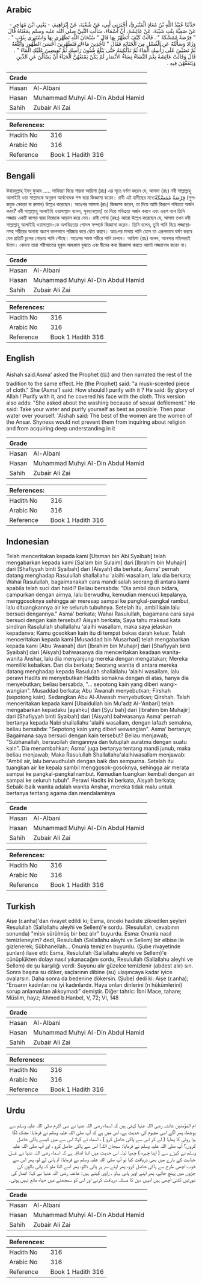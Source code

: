 ## Arabic


<div dir="rtl" lang="ar" style={{fontSize:'larger',backgroundColor:'#f8f9fa',padding:20}}>
حَدَّثَنَا عُبَيْدُ اللَّهِ بْنُ مُعَاذٍ الْعَنْبَرِيُّ، أَخْبَرَنِي أَبِي، عَنْ شُعْبَةَ، عَنْ إِبْرَاهِيمَ، - يَعْنِي ابْنَ مُهَاجِرٍ - عَنْ صَفِيَّةَ بِنْتِ شَيْبَةَ، عَنْ عَائِشَةَ، أَنَّ أَسْمَاءَ، سَأَلَتِ النَّبِيَّ صلى الله عليه وسلم بِمَعْنَاهُ قَالَ ‏"‏ فِرْصَةً مُمَسَّكَةً ‏"‏ ‏.‏ قَالَتْ كَيْفَ أَتَطَهَّرُ بِهَا قَالَ ‏"‏ سُبْحَانَ اللَّهِ تَطَهَّرِي بِهَا وَاسْتَتِرِي بِثَوْبٍ ‏"‏ ‏.‏ وَزَادَ وَسَأَلَتْهُ عَنِ الْغُسْلِ مِنَ الْجَنَابَةِ فَقَالَ ‏"‏ تَأْخُذِينَ مَاءَكِ فَتَطَهَّرِينَ أَحْسَنَ الطُّهُورِ وَأَبْلَغَهُ ثُمَّ تَصُبِّينَ عَلَى رَأْسِكِ الْمَاءَ ثُمَّ تَدْلُكِينَهُ حَتَّى يَبْلُغَ شُئُونَ رَأْسِكِ ثُمَّ تُفِيضِينَ عَلَيْكِ الْمَاءَ ‏"‏ ‏.‏ قَالَ وَقَالَتْ عَائِشَةُ نِعْمَ النِّسَاءُ نِسَاءُ الأَنْصَارِ لَمْ يَكُنْ يَمْنَعُهُنَّ الْحَيَاءُ أَنْ يَسْأَلْنَ عَنِ الدِّينِ وَيَتَفَقَّهْنَ فِيهِ ‏.‏
</div>
<div style={{backgroundColor:'#f8f9fa',padding:20, marginBottom: 10}}><table> <thead> <tr> <th>Grade</th> <th></th> </tr> </thead> <tbody> <tr><td>Hasan</td><td>Al-Albani</td></tr><tr><td>Hasan</td><td>Muhammad Muhyi Al-Din Abdul Hamid</td></tr><tr><td>Sahih</td><td>Zubair Ali Zai</td></tr></tbody></table><table> <thead> <tr> <th>References:</th> <th></th> </tr> </thead> <tbody><tr><td>Hadith No</td><td>316</td></tr><tr><td>Arabic No</td><td>316</td></tr><tr><td>Reference</td><td>Book 1 Hadith 316</td></tr></tbody></table></div>

## Bengali


<div dir="ltr" lang="bn" style={{fontSize:'larger',backgroundColor:'#f8f9fa',padding:20}}>
উবায়দুল্লাহ্ ইবনু মুআয ..... সাফিয়্যা বিন্তে শায়বা আয়িশা (রাঃ) এর সূত্রে বর্ণনা করেন যে, আসমা (রাঃ) নবী সাল্লাল্লাহু আলাইহি ওয়া সাল্লামকে অনুরূপ আর্থবোধক শব্দ দ্বারা জিজ্ঞাসা করেন। রাবী এই হাদীছের মধ্যেفِرْصَةً مُمَسَّكَةً (সুগন্ধযুক্ত নেকড়া বা রুমাল) উল্লেখ করেছেন। অতঃপর আসমা (রাঃ) জিজ্ঞাসা করেন, তা দিয়ে আমি কিরূপে পবিত্রতা অর্জন করব? নবী সাল্লাল্লাহু আলাইহি ওয়াসাল্লাম বলেন, সুবহানাল্লাহ্! তা দিয়ে পবিত্রতা অর্জন করবে এবং এরূপ বলে তিনি লজ্জায় একটি কাপড় দ্বারা নিজেকে আড়াল করে নেন। রাবী শোবা (রহঃ) আরো উল্লেখ করেছেন যে, আসমা তখন নবী সাল্লাল্লাহু আলাইহি ওয়াসাল্লাম-কে অপবিত্রতার গোসল সম্পর্কে জিজ্ঞাসা করেন। তিনি বলেন, তুমি পানি নিয়ে লজ্জাস্থানসহ শরীরের অনান্য অংশে ভালভাবে পরিষ্কার করে ধৌত করবে। অতঃপর মাথায় পানি ঢেলে তা এরূপভাবে ঘর্ষণ করবে যেন প্রতিটি চুলের গোড়ায় পানি পৌছে। অতঃপর সমস্ত শরীরে পানি ঢালবে। আয়িশা (রাঃ) বলেন, আনসার মহিলারাই উত্তম। কেননা তারা শরীআতের হুকুম আহকাম বুঝতে এবং দ্বীনের কথা জিজ্ঞাসা করতে আদৌ লজ্জাবোধ করেন না।
</div>
<div style={{backgroundColor:'#f8f9fa',padding:20, marginBottom: 10}}><table> <thead> <tr> <th>Grade</th> <th></th> </tr> </thead> <tbody> <tr><td>Hasan</td><td>Al-Albani</td></tr><tr><td>Hasan</td><td>Muhammad Muhyi Al-Din Abdul Hamid</td></tr><tr><td>Sahih</td><td>Zubair Ali Zai</td></tr></tbody></table><table> <thead> <tr> <th>References:</th> <th></th> </tr> </thead> <tbody><tr><td>Hadith No</td><td>316</td></tr><tr><td>Arabic No</td><td>316</td></tr><tr><td>Reference</td><td>Book 1 Hadith 316</td></tr></tbody></table></div>

## English


<div dir="ltr" lang="en" style={{fontSize:'larger',backgroundColor:'#f8f9fa',padding:20}}>
Aishah said:Asma' asked the Prophet (ﷺ) and then narrated the rest of the tradition to the same effect. He (the Prophet) said: "a musk-scented piece of cloth." She (Asma') said: How should I purify with it ? He said: By glory of Allah ! Purify with it, and he covered his face with the cloth. This version also adds: "She asked about the washing because of sexual defilement." He said: Take your water and purify yourself as best as possible. Then pour water over yourself. 'Aishah said: The best of the women are the women of the Ansar. Shyness would not prevent them from inquiring about religion and from acquiring deep understanding in it
</div>
<div style={{backgroundColor:'#f8f9fa',padding:20, marginBottom: 10}}><table> <thead> <tr> <th>Grade</th> <th></th> </tr> </thead> <tbody> <tr><td>Hasan</td><td>Al-Albani</td></tr><tr><td>Hasan</td><td>Muhammad Muhyi Al-Din Abdul Hamid</td></tr><tr><td>Sahih</td><td>Zubair Ali Zai</td></tr></tbody></table><table> <thead> <tr> <th>References:</th> <th></th> </tr> </thead> <tbody><tr><td>Hadith No</td><td>316</td></tr><tr><td>Arabic No</td><td>316</td></tr><tr><td>Reference</td><td>Book 1 Hadith 316</td></tr></tbody></table></div>

## Indonesian


<div dir="ltr" lang="id" style={{fontSize:'larger',backgroundColor:'#f8f9fa',padding:20}}>
Telah menceritakan kepada kami [Utsman bin Abi Syaibah] telah mengabarkan kepada kami [Sallam bin Sulaim] dari [Ibrahim bin Muhajir] dari [Shafiyyah binti Syaibah] dari [Aisyah] dia berkata; Asma' pernah datang menghadap Rasulullah shallallahu 'alaihi wasallam, lalu dia berkata; Wahai Rasulullah, bagaimanakah cara mandi salah seorang di antara kami apabila telah suci dari haidl? Beliau bersabda: "Dia ambil daun bidara, campurkan dengan airnya, lalu berwudhu, kemudian mencuci kepalanya, menggosoknya sehingga air meresap sampai ke pangkal-pangkal rambut, lalu dituangkannya air ke seluruh tubuhnya. Setelah itu, ambil kain lalu bersuci dengannya." Asma' berkata; Wahai Rasulullah, bagamana cara saya bersuci dengan kain tersebut? Aisyah berkata; Saya tahu maksud kata sindiran Rasulullah shallallahu 'alaihi wasallam, maka saya jelaskan kepadanva; Kamu gosokkan kain itu di tempat bekas darah keluar. Telah menceritakan kepada kami [Musaddad bin Musarhad] telah mengabarkan kepada kami [Abu 'Awanah] dari [Ibrahim bin Muhajir] dari [Shafiyyah binti Syaibah] dari [Aisyah] bahwasanya dia menceritakan keadaan wanita-wanita Anshar, lalu dia menyanjung mereka dengan mengatakan; Mereka memiliki kebaikan. Dan dia berkata; Seorang wanita di antara mereka datang menghadap kepada Rasululah shallallahu 'alaihi wasallam, lalu perawi Hadits ini menyebutkan Hadits semakna dengan di atas, hanya dia menyebutkan; beliau bersabda, "... sepotong kain yang diberi wangi-wangian". Musaddad berkata; Abu 'Awanah menyebutkan; Firshah (sepotong kain). Sedangkan Abu Al-Ahwash menyebutkan; Qirshah. Telah menceritakan kepada kami [Ubaidullah bin Mu'adz Al-'Anbari] telah mengabarkan kepadaku [ayahku] dari [Syu'bah] dari [Ibrahim bin Muhajir] dari [Shafiyyah binti Syaibah] dari [Aisyah] bahwasanya Asma' pernah bertanya kepada Nabi shallallahu 'alaihi wasallam, dengan lafazh semakna, beliau bersabda: "Sepotong kain yang diberi wewangian". Asma' bertanya; Bagaimana saya bersuci dengan kain tersebut? Beliau menjawab; "Subhanallah, bersucilah dengannya dan tutuplah auratmu dengan suatu kain". Dia menambahkan; Asma' juga bertanya tentang mandi junub, maka beliau menjawab; Maka Rasulullah Shallallahu'alaihiwasallam menjawab: "Ambil air, lalu berwudhulah dengan baik dan sempurna. Setelah itu tuangkan air ke kepala sambil menggosok-gosoknya, sehingga air merata sampai ke pangkal-pangkal rambut. Kemudian tuangkan kembali dengan air sampai ke seluruh tubuh". Perawi Hadits ini berkata, Aisyah berkata; Sebaik-baik wanita adalah wanita Anshar, rnereka tidak malu untuk bertanya tentang agama dan mendalaminya
</div>
<div style={{backgroundColor:'#f8f9fa',padding:20, marginBottom: 10}}><table> <thead> <tr> <th>Grade</th> <th></th> </tr> </thead> <tbody> <tr><td>Hasan</td><td>Al-Albani</td></tr><tr><td>Hasan</td><td>Muhammad Muhyi Al-Din Abdul Hamid</td></tr><tr><td>Sahih</td><td>Zubair Ali Zai</td></tr></tbody></table><table> <thead> <tr> <th>References:</th> <th></th> </tr> </thead> <tbody><tr><td>Hadith No</td><td>316</td></tr><tr><td>Arabic No</td><td>316</td></tr><tr><td>Reference</td><td>Book 1 Hadith 316</td></tr></tbody></table></div>

## Turkish


<div dir="ltr" lang="tr" style={{fontSize:'larger',backgroundColor:'#f8f9fa',padding:20}}>
Aişe (r.anha)'dan rivayet edildi ki; Esma, önceki hadiste zikredilen şeyleri Resulullah (Sallallahu aleyhi ve Sellem)'e sordu. (Resulullah, cevabının sonunda) "misk sürülmüş bir bez alır" buyurdu. Esma: Onunla nasıl temizleneyim? dedi, Resulullah (Sallallahu aleyhi ve Sellem) bir elbise ile gizlenerek; Sübhanellah... Onunla temizlen buyurdu. (Şube rivayetinde şunları) ilave etti: Esma, Resulullah (Sallallahu aleyhi ve Sellem)'e cünüplükten dolayı nasıl yıkanacağını sordu, Resulullah (Sallallahu aleyhi ve Sellem) de şu karşılığı verdi: Suyunu alır güzelce temizlenir (abdest alır) sın. Sonra başına su döker, saçlarının dibine (su) ulaşıncaya kadar iyice ovalarsın. Daha sonra da bedenine dökersin. (Şube) dedi ki: Aişe (r.anha); "Ensarın kadınları ne iyi kadınlardır. Haya onları dinlerini (n hükümlerini) sorup anlamaktan alıkoymadı" demiştir. Diğer tahric: İbni Mace, tahare; Müslim, hayz; Ahmed b.Hanbel, V, 72; VI, 148
</div>
<div style={{backgroundColor:'#f8f9fa',padding:20, marginBottom: 10}}><table> <thead> <tr> <th>Grade</th> <th></th> </tr> </thead> <tbody> <tr><td>Hasan</td><td>Al-Albani</td></tr><tr><td>Hasan</td><td>Muhammad Muhyi Al-Din Abdul Hamid</td></tr><tr><td>Sahih</td><td>Zubair Ali Zai</td></tr></tbody></table><table> <thead> <tr> <th>References:</th> <th></th> </tr> </thead> <tbody><tr><td>Hadith No</td><td>316</td></tr><tr><td>Arabic No</td><td>316</td></tr><tr><td>Reference</td><td>Book 1 Hadith 316</td></tr></tbody></table></div>

## Urdu


<div dir="rtl" lang="ur" style={{fontSize:'larger',backgroundColor:'#f8f9fa',padding:20}}>
ام المؤمنین عائشہ رضی اللہ عنہا کہتی ہیں کہ اسماء رضی اللہ عنہا نے نبی اکرم صلی اللہ علیہ وسلم سے پوچھا، پھر آگے اسی مفہوم کی حدیث ہے، اس میں ہے کہ آپ صلی اللہ علیہ وسلم نے فرمایا: مشک لگا ہوا روئی کا پھاہا ( لے کر اس سے پاکی حاصل کرو ) ، اسماء نے کہا: اس سے میں کیسے پاکی حاصل کروں؟ آپ صلی اللہ علیہ وسلم نے فرمایا: سبحان اللہ! اس سے پاکی حاصل کرو ، اور آپ صلی اللہ علیہ وسلم نے کپڑے سے ( اپنا چہرہ ) چھپا لیا۔ اس حدیث میں اتنا اضافہ ہے کہ اسماء رضی اللہ عنہا نے غسل جنابت کے بارے میں بھی دریافت کیا تو آپ صلی اللہ علیہ وسلم نے فرمایا: تم پانی لے لو، پھر اس سے خوب اچھی طرح سے پاکی حاصل کرو، پھر اپنے سر پر پانی ڈالو، پھر اسے اتنا ملو کہ پانی بالوں کی جڑوں میں پہنچ جائے، پھر اپنے اوپر پانی بہاؤ ۔ راوی کہتے ہیں: عائشہ رضی اللہ عنہا نے کہا: انصار کی عورتیں کتنی اچھی ہیں انہیں دین کا مسئلہ دریافت کرنے اور اس کو سمجھنے میں حیاء مانع نہیں ہوتی۔
</div>
<div style={{backgroundColor:'#f8f9fa',padding:20, marginBottom: 10}}><table> <thead> <tr> <th>Grade</th> <th></th> </tr> </thead> <tbody> <tr><td>Hasan</td><td>Al-Albani</td></tr><tr><td>Hasan</td><td>Muhammad Muhyi Al-Din Abdul Hamid</td></tr><tr><td>Sahih</td><td>Zubair Ali Zai</td></tr></tbody></table><table> <thead> <tr> <th>References:</th> <th></th> </tr> </thead> <tbody><tr><td>Hadith No</td><td>316</td></tr><tr><td>Arabic No</td><td>316</td></tr><tr><td>Reference</td><td>Book 1 Hadith 316</td></tr></tbody></table></div>